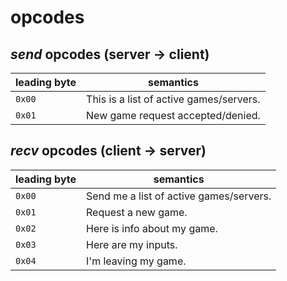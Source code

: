 # opcodes

## *send* opcodes (server -> client)

| leading byte | semantics                               |
|--------------|-----------------------------------------|
| `0x00`       | This is a list of active games/servers. |
| `0x01`       | New game request accepted/denied.       |

## *recv* opcodes (client -> server)

| leading byte | semantics                               |
|--------------|-----------------------------------------|
| `0x00`       | Send me a list of active games/servers. |
| `0x01`       | Request a new game.                     |
| `0x02`       | Here is info about my game.             |
| `0x03`       | Here are my inputs.                     |
| `0x04`       | I'm leaving my game.                    |
